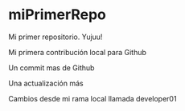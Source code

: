# miPrimerRepo

Mi primer repositorio. Yujuu!

Mi primera contribución local para Github

Un commit mas de Github

Una actualización más

Cambios desde mi rama local llamada developer01